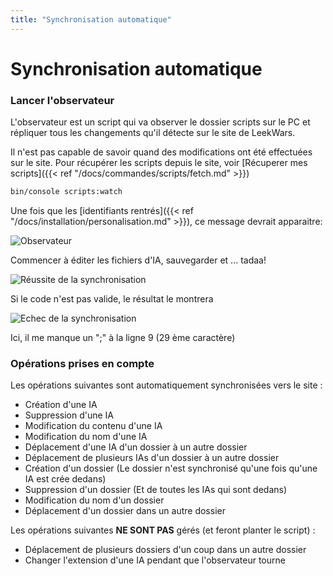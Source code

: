 ```yaml
---
title: "Synchronisation automatique"
---
```


# Synchronisation automatique

### Lancer l'observateur

L'observateur est un script qui va observer le dossier scripts sur le PC et répliquer tous les changements qu'il détecte sur le site de LeekWars.

Il n'est pas capable de savoir quand des modifications ont été effectuées sur le site. Pour récupérer les scripts depuis le site, voir [Récuperer mes scripts]({{< ref "/docs/commandes/scripts/fetch.md" >}})

```bash
bin/console scripts:watch
```

Une fois que les [identifiants rentrés]({{< ref "/docs/installation/personalisation.md" >}}), ce message devrait apparaitre:

![Observateur](https://s3-ap-northeast-1.amazonaws.com/torchpad-production/wikis/11006/3GwrU7tvRuzSt4FXcduY_watch-start.png)

Commencer à éditer les fichiers d'IA, sauvegarder et ... tadaa!

![Réussite de la synchronisation](https://s3-ap-northeast-1.amazonaws.com/torchpad-production/wikis/11006/2odlcKpvS1CLr2qCMHVY_sync-success.png)

Si le code n'est pas valide, le résultat le montrera

![Echec de la synchronisation](https://s3-ap-northeast-1.amazonaws.com/torchpad-production/wikis/11006/jcbJGT4NQ2SBBlb3xTYk_sync-failure.png)

Ici, il me manque un ";" à la ligne 9 (29 ème caractère)

### Opérations prises en compte

Les opérations suivantes sont automatiquement synchronisées vers le site :

- Création d'une IA
- Suppression d'une IA
- Modification du contenu d'une IA
- Modification du nom d'une IA
- Déplacement d'une IA d'un dossier à un autre dossier
- Déplacement de plusieurs IAs d'un dossier à un autre dossier
- Création d'un dossier (Le dossier n'est synchronisé qu'une fois qu'une IA est crée dedans)
- Suppression d'un dossier (Et de toutes les IAs qui sont dedans)
- Modification du nom d'un dossier
- Déplacement d'un dossier dans un autre dossier

Les opérations suivantes **NE SONT PAS** gérés (et feront planter le script) :

- Déplacement de plusieurs dossiers d'un coup dans un autre dossier
- Changer l'extension d'une IA pendant que l'observateur tourne
